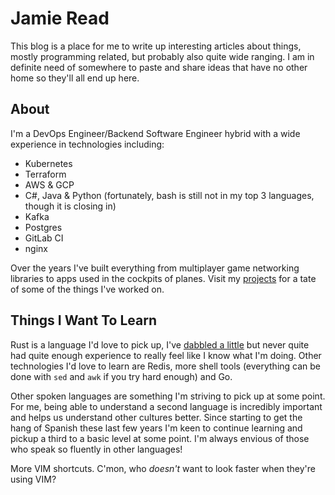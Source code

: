 # Jamie Read
This blog is a place for me to write up interesting articles about things, mostly programming related, but probably also quite wide ranging. I am in definite need of somewhere to paste and share ideas that have no other home so they'll all end up here.

## About
I'm a DevOps Engineer/Backend Software Engineer hybrid with a wide experience in technologies including:
- Kubernetes
- Terraform
- AWS & GCP
- C#, Java & Python (fortunately, bash is still not in my top 3 languages, though it is closing in)
- Kafka
- Postgres
- GitLab CI
- nginx

Over the years I've built everything from multiplayer game networking libraries to apps used in the cockpits of planes. Visit my [projects](projects.d) for a tate of some of the things I've worked on.

## Things I Want To Learn
Rust is a language I'd love to pick up, I've [dabbled a little](https://github.com/cantino/mcfly/pull/73) but never quite had quite enough experience to really feel like I know what I'm doing. Other technologies I'd love to learn are Redis, more shell tools (everything can be done with `sed` and `awk` if you try hard enough) and Go.

Other spoken languages are something I'm striving to pick up at some point. For me, being able to understand a second language is incredibly important and helps us understand other cultures better. Since starting to get the hang of Spanish these last few years I'm keen to continue learning and pickup a third to a basic level at some point. I'm always envious of those who speak so fluently in other languages!

More VIM shortcuts. C'mon, who _doesn't_ want to look faster when they're using VIM?
